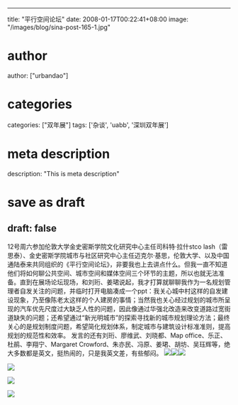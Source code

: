 
---
title: "平行空间论坛"
date: 2008-01-17T00:22:41+08:00
image: "/images/blog/sina-post-165-1.jpg"
# author
author: ["urbandao"]
# categories
categories: ["双年展"]
tags: ['杂谈', 'uabb', '深圳双年展']
# meta description
description: "This is meta description"
# save as draft
draft: false
---

12号周六参加伦敦大学金史密斯学院文化研究中心主任司科特·拉什stco
lash（雷思泰）、金史密斯学院城市与社区研究中心主任迈克尔·基思，伦敦大学、以及中国通陆泰来共同组织的《平行空间论坛》，非要我也上去讲点什么。但我一直不知道他们将如何聊公共空间、城市空间和媒体空间三个环节的主题，所以也就无法准备。直到在展场论坛现场，和刘珩、姜珺说起，我才打算就聊聊我作为一名规划管理者自发关注的问题，并临时打开电脑凑成一个ppt：我关心城中村这样的自发建设现象，乃至像陈老太这样的个人建房的事情；当然我也关心经过规划的城市所呈现的汽车优先尺度过大缺乏人性的问题，因此像通过华强北改造来改变道路过宽街道缺失的问题；还希望通过“新光明城市”的探索寻找新的城市规划理论方法；最终关心的是规划制度问题，希望简化规划体系，制定城市与建筑设计标准准则，提高规划的规范性和效率。
发言的还有刘珩、廖维武、刘晓都、Map
office、乐正、杜鹃、李翔宁、Margaret
Crowford、朱亦民、冯原、姜珺、胡坊、吴珏辉等，绝大多数都是英文，挺热闹的，只是我英文差，有些郁闷。
![](/images/blog/sina-post-165-1.jpg)![](/images/blog/sina-post-165-2.jpg)![](/images/blog/sina-post-165-3.jpg)

![](/images/blog/sina-post-165-4.jpg)

![](/images/blog/sina-post-165-5.jpg)

![](/images/blog/sina-post-165-6.jpg)
